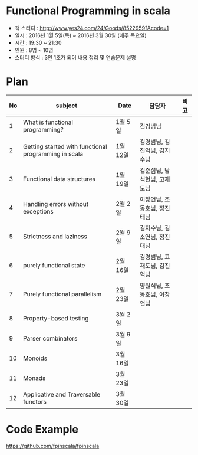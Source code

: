 # Functional Programming in scala

* 책 스터디 : http://www.yes24.com/24/Goods/8522959?Acode=1
* 일시 : 2016년 1월 5일(목) ~ 2016년 3월 30일 (매주 목요일)
* 시간 : 19:30 ~ 21:30
* 인원 : 8명 ~ 10명
* 스터디 방식 : 3인 1조가 되어 내용 정리 및 연습문제 설명 

# Plan

| No | subject | Date | 담당자 | 비고 |
|----|----|----|----|----|
| 1 | What is functional programming? | 1월 5일 | 김경범님 |  |
| 2 | Getting started with functional programming in scala | 1월 12일 | 김경범님, 김진억님, 김지수님 |  |
| 3 | Functional data structures | 1월 19일 | 김준섭님, 남석현님, 고재도님 |  |
| 4 | Handling errors without exceptions | 2월 2일 | 이창언님, 조동호님, 정진태님 |  |
| 5 | Strictness and laziness | 2월 9일 | 김지수님, 김소연님, 정진태님 |  |
| 6 | purely functional state | 2월 16일 | 김경범님, 고재도님, 김진억님 |  |
| 7 | Purely functional parallelism | 2월 23일 | 양원석님, 조동호님, 이창언님 |  |
| 8 | Property-based testing | 3월 2일 |  |  |
| 9 | Parser combinators | 3월 9일 |  |  |
| 10 | Monoids | 3월 16일 |  |  |
| 11 | Monads | 3월 23일 |  |  |
| 12 | Applicative and Traversable functors | 3월 30일 |  |  |


# Code Example

https://github.com/fpinscala/fpinscala
